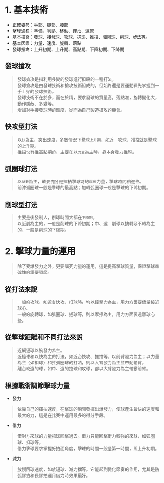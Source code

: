 # 1. 基本技術  
- 正確姿勢：手部、腿部、腰部  
- 擊球過程：準備、判斷、移動、揮拍、還原  
- 基本技術：發球、接發球、攻球、搓球、推擋、弧圈球、削球、步法等。  
- 基本因素：力量、速度、旋轉、落點  
- 發球搶攻：上升初期、上升期、高點期、下降初期、下降期  

## 發球搶攻  
> 發球搶攻是指利用多變的發球進行扣殺的一種打法。  
> 發球搶攻是由發球技術和搶攻技術組成的，但始終還是要運動員先掌握到一手上好的發球技術。  
> 發球技術不在於多，而在於精，要求發球的質量高，落點准，旋轉變化大，動作隱蔽、多變等。  
> 增加對手接發球時的難度，從而為自己製造搶攻的機會。  

## 快攻型打法  
> 以`快`為主，突出速度，多數情況下擊球`上升期`，如近　攻球、推擋就是擊球的上升期。  
> 推擋也有推高點期的，主要在以`力量`為主時，靠本身發力推壓。  

## 弧圈球打法  
> 以`旋轉`為主，故要充分是揮拍擊球時的`摩擦`力量，擊球時間稍遲些。  
> 前沖弧圈球一般是擊球的最高點；加轉弧圈球一般是擊球的下降初期。  

## 削球型打法  
> 主要是後發制人，削球時間大都在`下降期`。  
> 以近削為主的，一般是削球的下降初期；中、遠　削球以搞轉及不轉為主的，一般是削球的下降期。  

# 2. 擊球力量的運用  
> 除了要爆發力之外，更要講究力量的運用，這是提高擊球質量，保證擊球準確性的重要環節。  

## 從打法來說  
> 一般的攻球，如近台快攻、扣球時，均以撞擊力為主，用力方面要儘量接近球心。    
> 一般的旋轉球，如弧圈球、搓球等，則以摩擦為主，用力方面要遠離球心些。  

## 從擊球距離和不同打法來說  
> 近網短球以腕發力為主。  
> 近檯球和以快為主的打法，如近台快攻、推擋等，以前臂發力為主；以力量為主（如扣球）和拉弧圈球的打法，則以大臂發力為主並帶動前臂。    
> 離台較遠的球，如中、遠的拉球和攻球，都以大臂發力為主帶動前臂。  

## 根據戰術調節擊球力量  
- 發力  
> 依靠自己的揮拍速度，在擊球的瞬間發揮出爆發力，使球產生最快的速度和最大的力，這是在比賽中運用最多的得分手段。  
- 借力  
> 借對方來球的力量把球回擊過去。借力只能回擊衝力較強的來球，如弧圈球、扣球等。  
> 借力擊球要求掌握好拍面角度，擊球的時間一般是第一時間，即上升初期。  
- 減力  
> 放慢回球速度，如放短球、減力擋等。它能起到變化節奏的作用，尤其是防弧膠拍和長膠拍運用借力時效果最好。  
